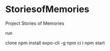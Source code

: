 # StoriesofMemories
Project Stories of Memories

run

clone
npm install expo-cli -g
npm ci i
npm start
